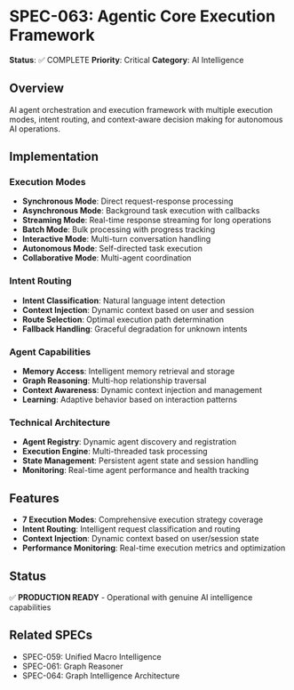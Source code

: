 # SPEC-063: Agentic Core Execution Framework

**Status**: ✅ COMPLETE
**Priority**: Critical
**Category**: AI Intelligence

## Overview

AI agent orchestration and execution framework with multiple execution modes, intent routing, and context-aware decision making for autonomous AI operations.

## Implementation

### Execution Modes
- **Synchronous Mode**: Direct request-response processing
- **Asynchronous Mode**: Background task execution with callbacks
- **Streaming Mode**: Real-time response streaming for long operations
- **Batch Mode**: Bulk processing with progress tracking
- **Interactive Mode**: Multi-turn conversation handling
- **Autonomous Mode**: Self-directed task execution
- **Collaborative Mode**: Multi-agent coordination

### Intent Routing
- **Intent Classification**: Natural language intent detection
- **Context Injection**: Dynamic context based on user and session
- **Route Selection**: Optimal execution path determination
- **Fallback Handling**: Graceful degradation for unknown intents

### Agent Capabilities
- **Memory Access**: Intelligent memory retrieval and storage
- **Graph Reasoning**: Multi-hop relationship traversal
- **Context Awareness**: Dynamic context injection and management
- **Learning**: Adaptive behavior based on interaction patterns

### Technical Architecture
- **Agent Registry**: Dynamic agent discovery and registration
- **Execution Engine**: Multi-threaded task processing
- **State Management**: Persistent agent state and session handling
- **Monitoring**: Real-time agent performance and health tracking

## Features

- **7 Execution Modes**: Comprehensive execution strategy coverage
- **Intent Routing**: Intelligent request classification and routing
- **Context Injection**: Dynamic context based on user/session state
- **Performance Monitoring**: Real-time execution metrics and optimization

## Status

✅ **PRODUCTION READY** - Operational with genuine AI intelligence capabilities

## Related SPECs

- SPEC-059: Unified Macro Intelligence
- SPEC-061: Graph Reasoner
- SPEC-064: Graph Intelligence Architecture
